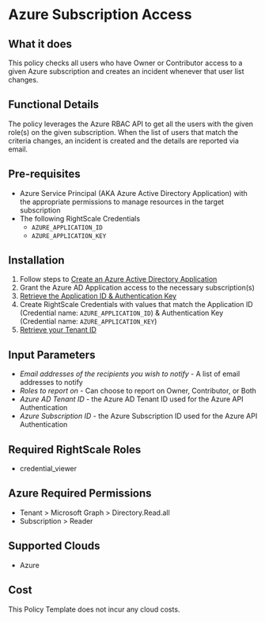 # Azure Subscription Access

## What it does

This policy checks all users who have Owner or Contributor access to a given Azure subscription and creates an incident whenever that user list changes.

## Functional Details

The policy leverages the Azure RBAC API to get all the users with the given role(s) on the given subscription.
When the list of users that match the criteria changes, an incident is created and the details are reported via email. 

## Pre-requisites

- Azure Service Principal (AKA Azure Active Directory Application) with the appropriate permissions to manage resources in the target subscription
- The following RightScale Credentials
  - `AZURE_APPLICATION_ID`
  - `AZURE_APPLICATION_KEY`

## Installation

1. Follow steps to [Create an Azure Active Directory Application](https://docs.microsoft.com/en-us/azure/azure-resource-manager/resource-group-create-service-principal-portal#create-an-azure-active-directory-application)
1. Grant the Azure AD Application access to the necessary subscription(s)
1. [Retrieve the Application ID & Authentication Key](https://docs.microsoft.com/en-us/azure/azure-resource-manager/resource-group-create-service-principal-portal#get-application-id-and-authentication-key)
1. Create RightScale Credentials with values that match the Application ID (Credential name: `AZURE_APPLICATION_ID`) & Authentication Key (Credential name: `AZURE_APPLICATION_KEY`)
1. [Retrieve your Tenant ID](https://docs.microsoft.com/en-us/azure/azure-resource-manager/resource-group-create-service-principal-portal#get-tenant-id)

## Input Parameters

- *Email addresses of the recipients you wish to notify* - A list of email addresses to notify
- *Roles to report on* - Can choose to report on Owner, Contributor, or Both
- *Azure AD Tenant ID* - the Azure AD Tenant ID used for the Azure API Authentication
- *Azure Subscription ID* - the Azure Subscription ID used for the Azure API Authentication

## Required RightScale Roles

- credential_viewer

## Azure Required Permissions

- Tenant > Microsoft Graph > Directory.Read.all
- Subscription > Reader

## Supported Clouds

- Azure

## Cost

This Policy Template does not incur any cloud costs.
